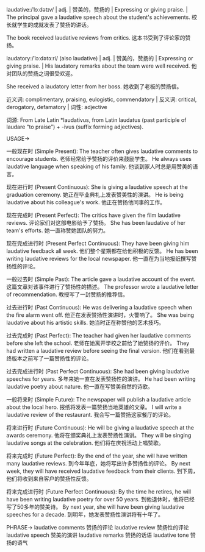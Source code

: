 laudative:/ˈlɔːdətɪv/ | adj. | 赞美的，赞扬的 | Expressing or giving praise. |  The principal gave a laudative speech about the student's achievements. 校长就学生的成就发表了赞扬的讲话。

The book received laudative reviews from critics. 这本书受到了评论家的赞扬。


laudatory:/ˈlɔːdətɔːri/ (also laudative) | adj. | 赞美的，赞扬的 | Expressing or giving praise. | His laudatory remarks about the team were well received. 他对团队的赞扬之词很受欢迎。

She received a laudatory letter from her boss. 她收到了老板的赞扬信。


近义词: complimentary, praising, eulogistic, commendatory | 反义词: critical, derogatory, defamatory | 词性: adjective

词源: From Late Latin *laudativus, from Latin laudatus (past participle of laudare “to praise”) + -ivus (suffix forming adjectives).

USAGE->

一般现在时 (Simple Present):
The teacher often gives laudative comments to encourage students. 老师经常给予赞扬的评价来鼓励学生。
He always uses laudative language when speaking of his family.  他谈到家人时总是用赞美的语言。

现在进行时 (Present Continuous):
She is giving a laudative speech at the graduation ceremony.  她正在毕业典礼上发表赞美性的演讲。
He is being laudative about his colleague's work. 他正在赞扬他同事的工作。

现在完成时 (Present Perfect):
The critics have given the film laudative reviews.  评论家们对这部电影给予了赞扬。
She has been laudative of her team's efforts. 她一直称赞她团队的努力。

现在完成进行时 (Present Perfect Continuous):
They have been giving him laudative feedback all week. 他们整个星期都在给他积极的反馈。
He has been writing laudative reviews for the local newspaper. 他一直在为当地报纸撰写赞扬性的评论。

一般过去时 (Simple Past):
The article gave a laudative account of the event. 这篇文章对该事件进行了赞扬性的描述。
The professor wrote a laudative letter of recommendation. 教授写了一封赞扬的推荐信。

过去进行时 (Past Continuous):
He was delivering a laudative speech when the fire alarm went off.  他正在发表赞扬性演讲时，火警响了。
She was being laudative about his artistic skills. 她当时正在称赞他的艺术技巧。

过去完成时 (Past Perfect):
The teacher had given her laudative comments before she left the school. 老师在她离开学校之前给了她赞扬的评价。
They had written a laudative review before seeing the final version. 他们在看到最终版本之前写了一篇赞扬性的评论。

过去完成进行时 (Past Perfect Continuous):
She had been giving laudative speeches for years. 多年来她一直在发表赞扬性的演讲。
He had been writing laudative poetry about nature. 他一直在写赞美自然的诗歌。

一般将来时 (Simple Future):
The newspaper will publish a laudative article about the local hero. 报纸将发表一篇赞扬当地英雄的文章。
I will write a laudative review of the restaurant. 我会写一篇赞扬这家餐厅的评论。

将来进行时 (Future Continuous):
He will be giving a laudative speech at the awards ceremony. 他将在颁奖典礼上发表赞扬性演讲。
They will be singing laudative songs at the celebration. 他们将在庆祝活动上唱赞歌。

将来完成时 (Future Perfect):
By the end of the year, she will have written many laudative reviews. 到今年年底，她将写出许多赞扬性的评论。
By next week, they will have received laudative feedback from their clients. 到下周，他们将收到来自客户的赞扬性反馈。


将来完成进行时 (Future Perfect Continuous):
By the time he retires, he will have been writing laudative poetry for over 50 years. 到他退休时，他将已经写了50多年的赞美诗。
By next year, she will have been giving laudative speeches for a decade. 到明年，她发表赞扬性演讲将有十年了。

PHRASE->
laudative comments  赞扬的评论
laudative review 赞扬性的评论
laudative speech 赞美的演讲
laudative remarks  赞扬的话语
laudative tone 赞扬的语气
